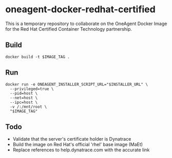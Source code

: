 # oneagent-docker-redhat-certified

This is a temporary repository to collaborate on the OneAgent Docker Image for the Red Hat Certified Container Technology partnership.

## Build

```
docker build -t $IMAGE_TAG .
```

## Run

```
docker run -e ONEAGENT_INSTALLER_SCRIPT_URL="$INSTALLER_URL" \
  --privileged=true \
  --pid=host \
  --net=host \
  --ipc=host \
  -v /:/mnt/root \
  "$IMAGE_TAG"
```

## Todo

- Validate that the server's certificate holder is Dynatrace
- Build the image on Red Hat's official 'rhel' base image (MaEt)
- Replace references to help.dynatrace.com with the accurate link